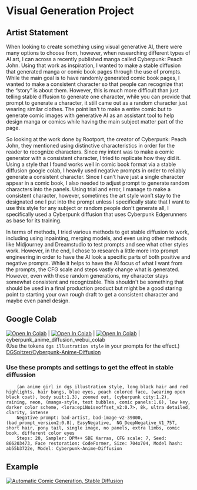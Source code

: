 <h1>Visual Generation Project</h1>

<h2>Artist Statement</h2>
<p>When looking to create something using visual generative AI, there were many options to choose from, however, when researching different types of AI art, I can across a recently published manga called Cyberpunk: Peach John. Using that work as inspiration, I wanted to make a stable diffusion that generated manga or comic book pages through the use of prompts. While the main goal is to have randomly generated comic book pages, I wanted to make a consistent character so that people can recognize that the “story” is about them. However, this is much more difficult than just telling stable diffusion to generate one character, while you can provide that prompt to generate a character, it still came out as a random character just wearing similar clothes. The point isn't to make a entire comic but to generate comic images with generative AI as an assistant tool to help design manga or comics while having the main subject matter part of the page.</p> 

<p>So looking at the work done by Rootport, the creator of Cyberpunk: Peach John, they mentioned using distinctive characteristics in order for the reader to recognize characters. Since my intent was to make a comic generator with a consistent character, I tried to replicate how they did it. Using a style that I found works well in comic book format via a stable diffusion google colab, I heavily used negative prompts in order to reliably generate a consistent character. Since I can’t have just a single character appear in a comic book, I also needed to adjust prompt to generate random characters into the panels. Using trial and error, I manage to make a consistent character, however, sometimes the art style won’t stay to the designated one I put into the prompt unless I specifically state that I want to use this style for any subject or random people don't generate all, I specifically used a Cyberpunk diffusion that uses Cyberpunk Edgerunners as base for its training.</p>

<p>In terms of methods, I tried various methods to get stable diffusion to work, including using inpainting, merging models, and even using other methods like Midjourney and Dreamstudio to test prompts and see what other styles work. However, in the end, I chose to research a little more into prompt engineering in order to have the AI look a specific parts of both positive and negative prompts. While it helps to have the AI focus of what I want from the prompts, the CFG scale and steps vastly change what is generated. However, even with these random generations, my character stays somewhat consistent and recognizable. This shouldn't be something that should be used in a final production product but might be a good staring point to starting your own rough draft to get a consistent character and maybe even panel design.</p>

<h2>Google Colab</h2>

[![Open In Colab](https://user-images.githubusercontent.com/54370274/224839806-8720fb19-9c7d-46a2-8d7c-de3afb39c11f.svg)](https://colab.research.google.com/github/camenduru/stable-diffusion-webui-colab/blob/main/lite/cyberpunk_anime_diffusion_webui_colab.ipynb) | [![Open In Colab](https://user-images.githubusercontent.com/54370274/224839804-50c0c18b-3960-4a1c-b7fa-3c7074b11779.svg)](https://colab.research.google.com/github/camenduru/stable-diffusion-webui-colab/blob/main/stable/cyberpunk_anime_diffusion_webui_colab.ipynb) | [![Open In Colab](https://user-images.githubusercontent.com/54370274/224839802-95968900-392b-4b30-ad75-aeac13675e1b.svg)](https://colab.research.google.com/github/camenduru/stable-diffusion-webui-colab/blob/main/nightly/cyberpunk_anime_diffusion_webui_colab.ipynb) | cyberpunk_anime_diffusion_webui_colab <br /> (Use the tokens `dgs illustration style` in your prompts for the effect.) <br /> [DGSpitzer/Cyberpunk-Anime-Diffusion](https://huggingface.co/DGSpitzer/Cyberpunk-Anime-Diffusion)

<h3>Use these prompts and settings to get the effect in stable diffussion</h3>

        (an anime girl in dgs illustration style, long black hair and red highlights, hair bangs, blue eyes, peach colored face, (wearing open black coat), body suit:1.3), zoomed out, (cyberpunk city:1.2), raining, neon, (manga-style, text bubbles, comic panels:1.6), low key, darker color scheme, <lora:epiNoiseoffset_v2:0.7>, 8k, ultra detailed, clarity, intense
        Negative prompt: bad-artist, bad-image-v2-39000, (bad_prompt_version2:0.8), EasyNegative,  NG_DeepNegative_V1_75T, short hair, pony tail, single image, no panels, extra limbs, comic book, different color eyes
        Steps: 20, Sampler: DPM++ SDE Karras, CFG scale: 7, Seed: 866203473, Face restoration: CodeFormer, Size: 704x704, Model hash: ab55b3722e, Model: Cyberpunk-Anime-Diffusion

<h2>Example</h2>

[![Automatic Comic Generation, Stable Diffusion](https://res.cloudinary.com/marcomontalbano/image/upload/v1680134246/video_to_markdown/images/youtube--yfPbuoxZWjY-c05b58ac6eb4c4700831b2b3070cd403.jpg)](https://youtu.be/JDzGo_jpYfk "Stable Diffusion - Automatic Comic Generator")


